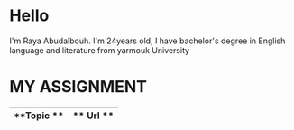 # Hello
I'm Raya Abudalbouh. I'm 24years old, I have bachelor's degree in English language and literature from yarmouk University

# MY ASSIGNMENT

**Topic **|** Url **
----------|--------
